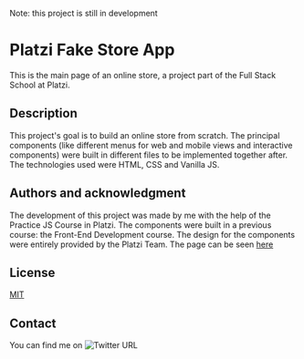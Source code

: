 Note: this project is still in development
# Platzi Fake Store App
This is the main page of an online store, a project part of the Full Stack School at Platzi.
## Description
This project's goal is to build an online store from scratch. The principal components (like different menus for web and mobile views and interactive components) were built in different files to be implemented together after. The technologies used were HTML, CSS and Vanilla JS. 
## Authors and acknowledgment
The development of this project was made by me with the help of the Practice JS Course in Platzi. The components were built in a previous course: the Front-End Development course. The design for the components were entirely provided by the Platzi Team.
The page can be seen [here](https://ionuser13.github.io/Store-App/)
## License
[MIT](https://choosealicense.com/licenses/mit/)
## Contact
You can find me on ![Twitter URL](https://img.shields.io/twitter/url?style=social&url=https%3A%2F%2Ftwitter.com%2Fionuser03)
